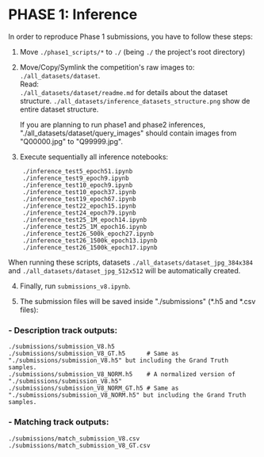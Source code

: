 # PHASE 1: Inference

In order to reproduce Phase 1 submissions, you have to follow these steps:

1. Move ```./phase1_scripts/*``` to ```./``` (being ```./``` the project's root directory)

2. Move/Copy/Symlink the competition's raw images to: ```./all_datasets/dataset```. <br />
   Read: <br />
   ```./all_datasets/dataset/readme.md``` for details about the dataset structure.
   ```./all_datasets/inference_datasets_structure.png``` show de entire dataset structure.
	
   If you are planning to run phase1 and phase2 inferences, "./all_datasets/dataset/query_images" should
   contain images from "Q00000.jpg" to "Q99999.jpg".
   
3. Execute sequentially all inference notebooks:
```
    ./inference_test5_epoch51.ipynb
    ./inference_test9_epoch9.ipynb
    ./inference_test10_epoch9.ipynb
    ./inference_test10_epoch37.ipynb
    ./inference_test19_epoch67.ipynb
    ./inference_test22_epoch15.ipynb
    ./inference_test24_epoch79.ipynb
    ./inference_test25_1M_epoch14.ipynb
    ./inference_test25_1M_epoch16.ipynb
    ./inference_test26_500k_epoch27.ipynb
    ./inference_test26_1500k_epoch13.ipynb
    ./inference_test26_1500k_epoch17.ipynb
```

When running these scripts, datasets ```./all_datasets/dataset_jpg_384x384``` and ```./all_datasets/dataset_jpg_512x512``` will be automatically created.


4. Finally, run ```submissions_v8.ipynb```.

5. The submission files will be saved inside "./submissions" (*.h5 and *.csv files):


### - Description track outputs:

```
./submissions/submission_V8.h5
./submissions/submission_V8_GT.h5      # Same as "./submissions/submission_V8.h5" but including the Grand Truth samples.
./submissions/submission_V8_NORM.h5    # A normalized version of "./submissions/submission_V8.h5"
./submissions/submission_V8_NORM_GT.h5 # Same as "./submissions/submission_V8_NORM.h5" but including the Grand Truth samples.
```


### -  Matching track outputs:
```
./submissions/match_submission_V8.csv
./submissions/match_submission_V8_GT.csv
```

